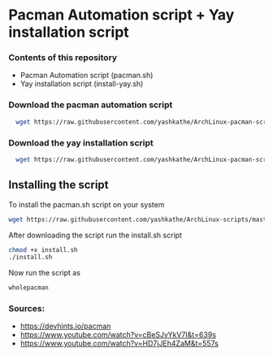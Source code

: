 # Pacman Automation script + Yay installation script

### Contents of this repository

- Pacman Automation script (pacman.sh)
- Yay installation script (install-yay.sh)

### Download the pacman automation script 

```bash
  wget https://raw.githubusercontent.com/yashkathe/ArchLinux-pacman-script/master/pacman.sh
```

### Download the yay installation script

```bash
  wget https://raw.githubusercontent.com/yashkathe/ArchLinux-pacman-script/master/install-yay.sh
```

## Installing the script
To install the pacman.sh script on your system
```bash
wget https://raw.githubusercontent.com/yashkathe/ArchLinux-scripts/master/install.sh
```
After downloading the script run the install.sh script 
```bash
chmod +x install.sh
./install.sh
```
Now run the script as 
```bash
wholepacman
```

### Sources:

- https://devhints.io/pacman
- https://www.youtube.com/watch?v=cBeSJvYkV7I&t=639s
- https://www.youtube.com/watch?v=HD7jJEh4ZaM&t=557s

